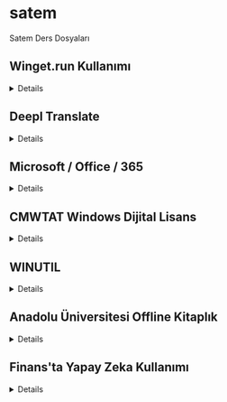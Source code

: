 # satem
Satem Ders Dosyaları

## Winget.run Kullanımı

<details>
**Winget.run Kullanımı**

Winget.run, Windows 11 ve Windows 10'da kullanılan bir komut satırı aracıdır. Bu araç, paketleri yüklemek, kaldırmak, güncellemek ve diğer işlemleri gerçekleştirmek için kullanılabilir.

Winget.run'ın kullanımı oldukça basittir. Aşağıdaki örnekte, notepad++ paketini yüklemek için Winget.run'ı nasıl kullanacağımızı görebiliriz:

```
winget run notepad++
```

Bu komut, notepad++ paketini indirir ve yükler.

Winget.run'ın desteklediği diğer komutlar şunlardır:

* **uninstall:** Bir paketi kaldırır.
* **update:** Bir paketi günceller.
* **list:** Yüklü paketleri listeler.
* **search:** Bir paketi arar.
* **help:** Winget.run hakkında yardım sağlar.

Winget.run'ı kullanmadan önce, Winget'i bilgisayarınıza yüklemeniz gerekir. Winget'i yüklemek için aşağıdaki komutu çalıştırabilirsiniz:

```
winget install winget
```

Winget.run hakkında daha fazla bilgi için, Winget'in resmi web sitesini: https://docs.microsoft.com/en-us/windows/package-manager/winget ziyaret edebilirsiniz.

**Örnek Kullanımlar**

İşte Winget.run'ın bazı örnek kullanımları:

* **Bir paketi yüklemek için:**

```
winget run notepad++
```

* **Bir paketi kaldırmak için:**

```
winget uninstall notepad++
```

* **Bir paketi güncellemek için:**

```
winget update notepad++
```

* **Yüklü paketleri listelemek için:**

```
winget list
```

* **Bir paketi aramak için:**

```
winget search notepad++
```

* **Winget.run hakkında yardım almak için:**

```
winget run winget --help
```

**İleri Seviye Kullanımlar**

Winget.run, paketleri yüklemek, kaldırmak, güncellemek ve diğer işlemleri gerçekleştirmek için çeşitli seçenekler sunar. Bu seçenekler, Winget.run'ı daha esnek ve güçlü bir araç haline getirir.

Örneğin, bir paketi belirli bir sürümde yüklemek için aşağıdaki komutu kullanabilirsiniz:

```
winget run notepad++ --version 8.2.2
```

Bu komut, notepad++ paketinin 8.2.2 sürümünü yükler.

Diğer seçenekler şunlardır:

* **--source:** Bir paketi belirli bir kaynaktan yükler.
* **--installdir:** Bir paketi belirli bir konuma yükler.
* **--silent:** Paketi sessizce yükler.
* **--force:** Paketi güncellemek için mevcut sürümü kaldırır.

Winget.run'ın seçenekleri hakkında daha fazla bilgi için, Winget'in resmi web sitesini: https://docs.microsoft.com/en-us/windows/package-manager/winget ziyaret edebilirsiniz.

</details>


## Deepl Translate 
<details>

Deepl Translate, bir yapay zeka tabanlı çeviri aracıdır. Almanya merkezli bir şirket olan DeepL tarafından geliştirilmiştir ve 2017 yılında piyasaya sürülmüştür. Deepl Translate, diğer çeviri araçlarından farklı olarak, dilbilimsel kurallar ve yapay zeka teknolojilerini bir arada kullanarak daha doğru ve akıcı çeviriler sunmaktadır.
Deepl Translate, 12 farklı dilde çeviri yapabilmektedir. Bu diller arasında Türkçe, İngilizce, Almanca, Fransızca, İspanyolca, İtalyanca, Hollandaca, Lehçe, Portekizce, Rusça, Japonca ve Çince bulunmaktadır. Deepl Translate, kullanıcılarının çevirilerini kaydetmekte ve gelecekte tekrar kullanılmak üzere saklamaktadır.
Deepl Translate, özellikle iş dünyasında ve akademik çalışmalarda sıkça kullanılmaktadır. Ayrıca, internet kullanıcıları arasında da popülerliği artmaktadır. Deepl Translate, kullanıcı dostu arayüzü ve yüksek çeviri kalitesi ile dikkat çekmektedir.

*  **Masaüstü**
  https://www.deepl.com/translator
  https://appdownload.deepl.com/windows/0install/DeepLSetup.exe

*  **Chrome Eklentisi / Crack**
  Releases Eklendi / Crack
  
  https://chromewebstore.google.com/detail/deepl-%C3%A7eviri-okurken-yaza/cofdbpoegempjloogbagkncekinflcnj?hl=tr
</details>

## Microsoft / Office / 365
<details>

* **irm https://massgrave.dev/get | iex**
* IDM **irm https://massgrave.dev/ias | iex**

</details>

## CMWTAT Windows Dijital Lisans
<details>

* **CloudMoe https://cmwtat.cloudmoe.com**

</details>

## WINUTIL
<details>

* **iwr -useb https://christitus.com/win | iex**

    **[Net.ServicePointManager]::SecurityProtocol=[Net.SecurityProtocolType]::Tls12;iex(New-Object Net.WebClient).DownloadString('https://raw.githubusercontent.com/ChrisTitusTech/winutil/main/winutil.ps1')**

</details>

## Anadolu Üniversitesi Offline Kitaplık
<details>

*  **https://offcampus.anadolu.edu.tr/**
</details>

## Finans'ta Yapay Zeka Kullanımı
<details>
  
**ChatGPTBOX**
* **https://chromewebstore.google.com/detail/eobbhoofkanlmddnplfhnmkfbnlhpbbo**

</details>
